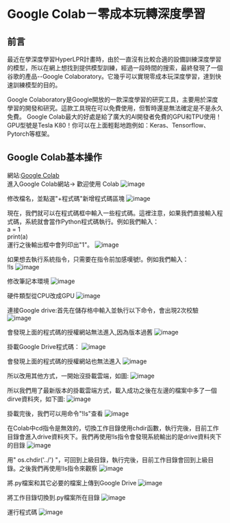 # Google Colab－零成本玩轉深度學習
## 前言
最近在學深度學習HyperLPR計畫時，由於一直沒有比較合適的設備訓練深度學習的模型，所以在網上想找到提供模型訓練，經過一段時間的搜索，最終發現了一個谷歌的產品--Google Colaboratory。它幾乎可以實現零成本玩深度學習，達到快速訓練模型的目的。  

Google Colaboratory是Google開放的一款深度學習的研究工具，主要用於深度學習的開發和研究。這款工具現在可以免費使用，但暫時還是無法確定是不是永久免費。 Google Colab最大的好處是給了廣大的AI開發者免費的GPU和TPU使用！ GPU型號是Tesla K80！你可以在上面輕鬆地跑例如：Keras、Tensorflow、Pytorch等框架。

## Google Colab基本操作
網站:[Google Colab](https://colab.research.google.com/)  
進入Google Colab網站-> 歡迎使用 Colab
![image](https://github.com/kevin945290/AI_report/blob/main/1.png)

修改檔名，並點選"+程式碼"新增程式碼區塊
![image](https://github.com/kevin945290/AI_report/blob/main/2.png)

現在，我們就可以在程式碼框中輸入一些程式碼。這裡注意，如果我們直接輸入程式碼，系統就會當作Python程式碼執行。例如我們輸入：  
a = 1  
print(a)  
運行之後輸出框中會列印出"1"。
![image](https://github.com/kevin945290/AI_report/blob/main/3.png)

如果想去執行系統指令，只需要在指令前加感嘆號!。例如我們輸入：  
!ls
![image](https://github.com/kevin945290/AI_report/blob/main/4.png)

修改筆記本環境
![image](https://github.com/kevin945290/AI_report/blob/main/5.png)

硬件類型從CPU改成GPU
![image](https://github.com/kevin945290/AI_report/blob/main/6.png)

連接Google drive:首先在儲存格中輸入並執行以下命令，會出現2次校驗
![image](https://github.com/kevin945290/AI_report/blob/main/7.png)

會發現上面的程式碼的授權網站無法進入,因為版本過舊
![image](https://github.com/kevin945290/AI_report/blob/main/8.png)

掛載Google Drive程式碼：
![image](https://github.com/kevin945290/AI_report/blob/main/9.png)

會發現上面的程式碼的授權網站也無法進入
![image](https://github.com/kevin945290/AI_report/blob/main/A.png)

所以改用其他方式，一開始沒掛載雲端，如圖:
![image](https://github.com/kevin945290/AI_report/blob/main/B.png)

所以我們用了最新版本的掛載雲端方式，載入成功之後在左邊的檔案中多了一個dirve資料夾，如下圖:
![image](https://github.com/kevin945290/AI_report/blob/main/C.png)

掛載完後，我們可以用命令"!ls"查看
![image](https://github.com/kevin945290/AI_report/blob/main/D.png)

在Colab中cd指令是無效的，切換工作目錄使用chdir函數，執行完後，目前工作目錄會進入drive資料夾下。我們再使用!ls指令會發現系統輸出的是drive資料夾下的目錄
![image](https://github.com/kevin945290/AI_report/blob/main/E.png)

用" os.chdir('../') "，可回到上級目錄，執行完後，目前工作目錄會回到上級目錄。之後我們再使用!ls指令來觀察
![image](https://github.com/kevin945290/AI_report/blob/main/F.png)

將.py檔案和其它必要的檔案上傳到Google Drive
![image](https://github.com/kevin945290/AI_report/blob/main/G.png)

將工作目錄切換到.py檔案所在目錄
![image](https://github.com/kevin945290/AI_report/blob/main/H.png)

運行程式碼
![image](https://github.com/kevin945290/AI_report/blob/main/I.png)





